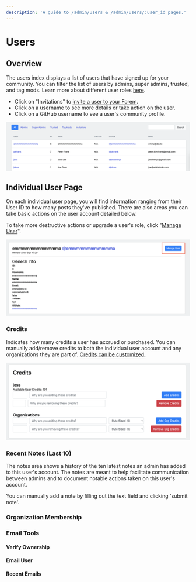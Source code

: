 ```yaml
---
description: 'A guide to /admin/users & /admin/users/:user_id pages.'
---
```


# Users

## Overview

The users index displays a list of users that have signed up for your community. You can filter the list of users by admins, super admins, trusted, and tag mods. Learn more about different user roles [here](user-roles.md).

* Click on "Invitations" to [invite a user to your Forem](inviting-a-new-user.md).
* Click on a username to see more details or take action on the user.
* Click on a GitHub username to see a user's community profile.

![Screenshot of /admin/users.](../../.gitbook/assets/screen-shot-2020-09-21-at-5.17.24-pm.png)

## Individual User Page

On each individual user page, you will find information ranging from their User ID to how many posts they've published. There are also areas you can take basic actions on the user account detailed below.

To take more destructive actions or upgrade a user's role, click "[Manage User](manage-user.md)".

![Screenshot of individual user page with &quot;Manage User&quot; highlighted.](../../.gitbook/assets/screen-shot-2020-09-21-at-5.21.04-pm.png)

### Credits

Indicates how many credits a user has accrued or purchased. You can manually add/remove credits to both the individual user account and any organizations they are part of. [Credits can be customized.](../config/all-site-configuration/credits.md#about-credits)

![Screenshot of Credits form](../../.gitbook/assets/screen-shot-2020-09-21-at-5.23.29-pm.png)

### Recent Notes \(Last 10\)

The notes area shows a history of the ten latest notes an admin has added to this user's account. The notes are meant to help facilitate communication between admins and to document notable actions taken on this user's account.

You can manually add a note by filling out the text field and clicking 'submit note'.

### Organization Membership

### Email Tools

#### Verify Ownership

#### Email User

#### Recent Emails



